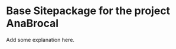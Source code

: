 Base Sitepackage for the project AnaBrocal
==============================================================

Add some explanation here.

